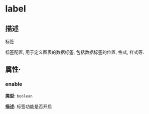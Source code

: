 # label
## 描述
标签

标签配置, 用于定义图表的数据标签, 包括数据标签的位置, 格式, 样式等.


## 属性·

### enable

**类型:** `boolean`

**描述:**
标签功能是否开启